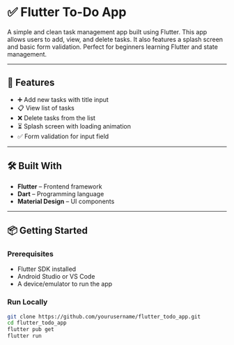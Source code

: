 # ✅ Flutter To-Do App

A simple and clean task management app built using Flutter. This app allows users to add, view, and delete tasks. It also features a splash screen and basic form validation. Perfect for beginners learning Flutter and state management.

---

## 🚀 Features

- ➕ Add new tasks with title input
- 📋 View list of tasks
- ❌ Delete tasks from the list
- ⏳ Splash screen with loading animation
- ✅ Form validation for input field

---

## 🛠️ Built With

- **Flutter** – Frontend framework
- **Dart** – Programming language
- **Material Design** – UI components

---

## 📦 Getting Started

### Prerequisites

- Flutter SDK installed
- Android Studio or VS Code
- A device/emulator to run the app

### Run Locally

```bash
git clone https://github.com/yourusername/flutter_todo_app.git
cd flutter_todo_app
flutter pub get
flutter run



